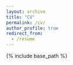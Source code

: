 ```yaml
---
layout: archive
title: "CV"
permalink: /cv/
author_profile: true
redirect_from:
  - /resume
---
```


{% include base_path %}

<object data="../files/CV_Breitbart_20221202.pdf" width="1000" height="1000" type='application/pdf'></object>


